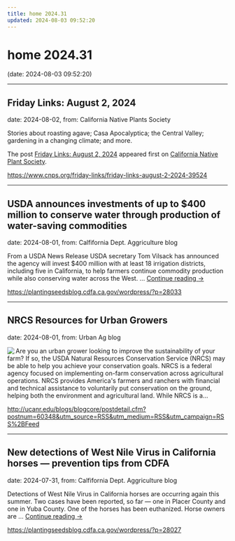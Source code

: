 ```yaml
---
title: home 2024.31
updated: 2024-08-03 09:52:20
---
```


# home 2024.31

(date: 2024-08-03 09:52:20)

---

## Friday Links: August 2, 2024

date: 2024-08-02, from: California Native Plants Society

<p>Stories about roasting agave; Casa Apocalyptica; the Central Valley; gardening in a changing climate; and more.</p>
<p>The post <a href="https://www.cnps.org/friday-links/friday-links-august-2-2024-39524">Friday Links: August 2, 2024</a> appeared first on <a href="https://www.cnps.org">California Native Plant Society</a>.</p>
 

<https://www.cnps.org/friday-links/friday-links-august-2-2024-39524>

---

## USDA announces investments of up to $400 million to conserve water through production of water-saving commodities

date: 2024-08-01, from: Calfifornia Dept. Aggriculture blog

From a USDA News Release USDA secretary Tom Vilsack has announced the agency will invest $400 million with at least 18 irrigation districts, including five in California, to help farmers continue commodity production while also conserving water across the West. &#8230; <a href="https://plantingseedsblog.cdfa.ca.gov/wordpress/?p=28033">Continue reading <span class="meta-nav">&#8594;</span></a> 

<https://plantingseedsblog.cdfa.ca.gov/wordpress/?p=28033>

---

## NRCS Resources for Urban Growers

date: 2024-08-01, from: Urban Ag blog

<a href="http://ucanr.edu/blogs/blogcore/postdetail.cfm?postnum=60348&utm_source=RSS&utm_medium=RSS&utm_campaign=RSS%2BFeed"><img src="https://ucanr.edu/blogs/UrbanAg/blogfiles/108169small.jpg" align="left" border="0"></a>Are you an urban grower looking to improve the sustainability of your farm? If so, the USDA Natural Resources Conservation Service (NRCS) may be able to help you achieve your conservation goals. NRCS is a federal agency focused on implementing on-farm conservation across agricultural operations. NRCS provides America&apos;s farmers and ranchers with financial and technical assistance to voluntarily put conservation on the ground, helping both the environment and agricultural land. While NRCS is a...<br clear="all"> 

<http://ucanr.edu/blogs/blogcore/postdetail.cfm?postnum=60348&utm_source=RSS&utm_medium=RSS&utm_campaign=RSS%2BFeed>

---

## New detections of West Nile Virus in California horses — prevention tips from CDFA

date: 2024-07-31, from: Calfifornia Dept. Aggriculture blog

Detections of West Nile Virus in California horses are occurring again this summer. Two cases have been reported, so far &#8212; one in Placer County and one in Yuba County. One of the horses has been euthanized. Horse owners are &#8230; <a href="https://plantingseedsblog.cdfa.ca.gov/wordpress/?p=28027">Continue reading <span class="meta-nav">&#8594;</span></a> 

<https://plantingseedsblog.cdfa.ca.gov/wordpress/?p=28027>

